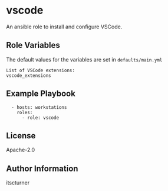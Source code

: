 vscode
======

An ansible role to install and configure VSCode.

Role Variables
--------------
The default values for the variables are set in `defaults/main.yml`
```
List of VSCode extensions:
vscode_extensions
```

Example Playbook
----------------
```
  - hosts: workstations
    roles:
      - role: vscode
```

License
-------

Apache-2.0

Author Information
------------------

itscturner
